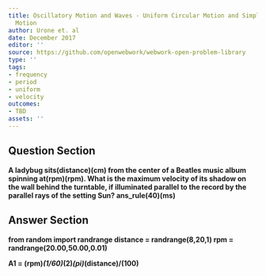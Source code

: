 ```yaml
---
title: Oscillatory Motion and Waves - Uniform Circular Motion and Simple Harmonic
  Motion
author: Urone et. al
date: December 2017
editor: ''
source: https://github.com/openwebwork/webwork-open-problem-library
type: ''
tags:
- frequency
- period
- uniform
- velocity
outcomes:
- TBD
assets: ''
---
```


## Question Section 

<b>
A ladybug sits(distance)(cm) from the center of a Beatles music album spinning at(rpm)(rpm). What is the maximum velocity of its shadow on the wall behind the turntable, if illuminated parallel to the record by the parallel rays of the setting Sun?
ans_rule(40)(ms)



## Answer Section

from random import randrange
distance = randrange(8,20,1)
rpm = randrange(20.00,50.00,0.01)

A1 = (rpm)*(1/60)*(2)*(pi)*(distance)/(100)